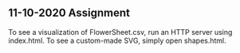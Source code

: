 11-10-2020 Assignment
---

To see a visualization of FlowerSheet.csv, run an HTTP server using index.html. To see a custom-made SVG, simply open shapes.html.
